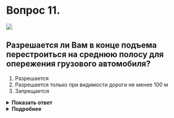 # Вопрос 11.

![](https://s.drom.ru/i24228/pdd/tickets/2016/1543885517.jpg)

## Разрешается ли Вам в конце подъема перестроиться на среднюю полосу для опережения грузового автомобиля?

1. Разрешается
2. Разрешается только при видимости дороги не менее 100 м
3. Запрещается

<details>
<summary><b>Показать ответ</b></summary>
Правильный ответ: 1
</details>
<details>
<summary><b>Подробнее</b></summary>
В данной ситуации четкое разграничение дороги по полосам. Одна полоса со встречным движением и две полосы движения в Вашем направлении. Поэтому можете совершать опережение и в конце подъёма. Но всегда проявляйте в таких ситуациях осторожность, т.к. что происходит на дороге за поперечным переломом её не видно, неизвестно.
Не попадайте в ситуации, при которых наступает мгновенная неожиданность.
(Пункты ПДД: 1.2 термин «Опережение», 11.4)
</details>